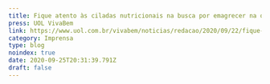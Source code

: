 ```yaml
---
title: Fique atento às ciladas nutricionais na busca por emagrecer na quarentena...
press: UOL VivaBem
link: https://www.uol.com.br/vivabem/noticias/redacao/2020/09/22/fique-atento-as-ciladas-nutricionais-na-busca-por-emagrecer-na-quarentena.htm
category: Imprensa
type: blog
noindex: true
date: 2020-09-25T20:31:39.791Z
draft: false
---
```

